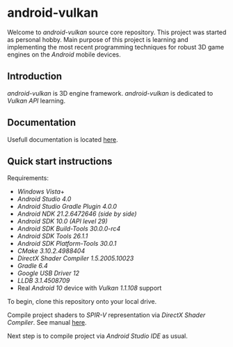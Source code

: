 # android-vulkan

Welcome to _android-vulkan_ source core repository. This project was started as personal hobby. Main purpose of this project is learning and implementing the most recent programming techniques for robust 3D game engines on the _Android_ mobile devices.

## Introduction

_android-vulkan_ is 3D engine framework. _android-vulkan_ is dedicated to _Vulkan API_ learning.

## Documentation

Usefull documentation is located [here](docs/documentation.md).

## Quick start instructions

Requirements:

* _Windows Vista_+
* _Android Studio 4.0_
* _Android Studio Gradle Plugin 4.0.0_
* _Android NDK 21.2.6472646 (side by side)_
* _Android SDK 10.0 (API level 29)_
* _Android SDK Build-Tools 30.0.0-rc4_
* _Android SDK Tools 26.1.1_
* _Android SDK Platform-Tools 30.0.1_
* _CMake 3.10.2.4988404_
* _DirectX Shader Compiler 1.5.2005.10023_
* _Gradle 6.4_
* _Google USB Driver 12_
* _LLDB 3.1.4508709_
* Real _Android 10_ device with _Vulkan 1.1.108_ support

To begin, clone this repository onto your local drive.

Compile project shaders to _SPIR-V_ representation via _DirectX Shader Compiler_. See manual [here](docs/shader-compilation.md).

Next step is to compile project via _Android Studio IDE_ as usual.
